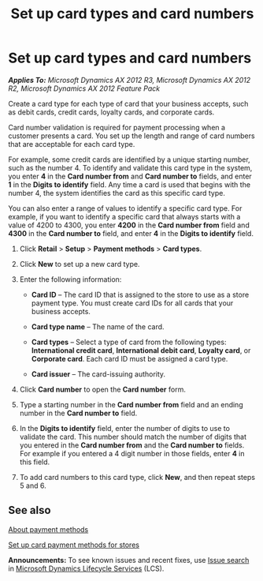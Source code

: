 ﻿---
title: Set up card types and card numbers
TOCTitle: Set up card types and card numbers
ms:assetid: 8ba5b506-d984-4d70-93d9-93e33f6e43e4
ms:mtpsurl: https://technet.microsoft.com/en-us/library/Hh597162(v=AX.60)
ms:contentKeyID: 39519219
ms.date: 04/18/2014
mtps_version: v=AX.60
---

# Set up card types and card numbers 


_**Applies To:** Microsoft Dynamics AX 2012 R3, Microsoft Dynamics AX 2012 R2, Microsoft Dynamics AX 2012 Feature Pack_

Create a card type for each type of card that your business accepts, such as debit cards, credit cards, loyalty cards, and corporate cards.

Card number validation is required for payment processing when a customer presents a card. You set up the length and range of card numbers that are acceptable for each card type.

For example, some credit cards are identified by a unique starting number, such as the number 4. To identify and validate this card type in the system, you enter **4** in the **Card number from** and **Card number to** fields, and enter **1** in the **Digits to identify** field. Any time a card is used that begins with the number 4, the system identifies the card as this specific card type.

You can also enter a range of values to identify a specific card type. For example, if you want to identify a specific card that always starts with a value of 4200 to 4300, you enter **4200** in the **Card number from** field and **4300** in the **Card number to** field, and enter **4** in the **Digits to identify** field.

1.  Click **Retail** \> **Setup** \> **Payment methods** \> **Card types**.

2.  Click **New** to set up a new card type.

3.  Enter the following information:
    
      - **Card ID** – The card ID that is assigned to the store to use as a store payment type. You must create card IDs for all cards that your business accepts.
    
      - **Card type name** – The name of the card.
    
      - **Card types** – Select a type of card from the following types: **International credit card**, **International debit card**, **Loyalty card**, or **Corporate card**. Each card ID must be assigned a card type.
    
      - **Card issuer** – The card-issuing authority.

4.  Click **Card number** to open the **Card number** form.

5.  Type a starting number in the **Card number from** field and an ending number in the **Card number to** field.

6.  In the **Digits to identify** field, enter the number of digits to use to validate the card. This number should match the number of digits that you entered in the **Card number from** and the **Card number to** fields. For example if you entered a 4 digit number in those fields, enter **4** in this field.

7.  To add card numbers to this card type, click **New**, and then repeat steps 5 and 6.

## See also

[About payment methods](about-payment-methods.md)

[Set up card payment methods for stores](set-up-card-payment-methods-for-stores.md)

  
**Announcements:** To see known issues and recent fixes, use [Issue search](http://go.microsoft.com/fwlink/?linkid=389258) in [Microsoft Dynamics Lifecycle Services](http://go.microsoft.com/fwlink/?linkid=306505) (LCS).

